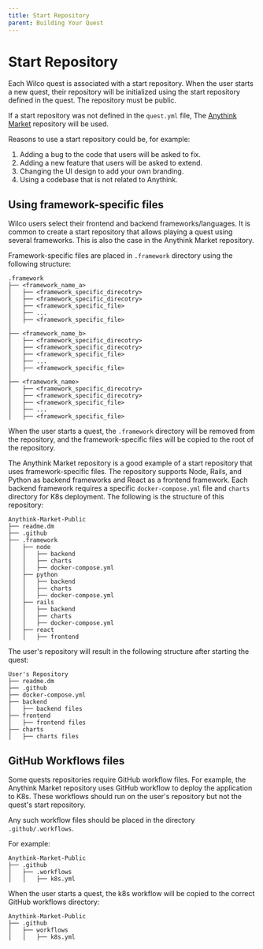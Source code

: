 ```yaml
---
title: Start Repository
parent: Building Your Quest
---
```


# Start Repository

Each Wilco quest is associated with a start repository. When the user starts a new quest, their repository will be initialized using the start repository defined in the quest. The repository must be public.

If a start repository was not defined in the `quest.yml` file, The [Anythink Market] repository will be used.

Reasons to use a start repository could be, for example:
1. Adding a bug to the code that users will be asked to fix.
2. Adding a new feature that users will be asked to extend.
3. Changing the UI design to add your own branding.
4. Using a codebase that is not related to Anythink.

## Using framework-specific files
Wilco users select their frontend and backend frameworks/languages. It is common to create a start repository that allows playing a quest using several frameworks. This is also the case in the Anythink Market repository.

Framework-specific files are placed in `.framework` directory using the following structure:
```
.framework
├── <framework_name_a>
│   ├── <framework_specific_direcotry>
│   ├── <framework_specific_direcotry>
│   ├── <framework_specific_file>
│   ├── ...
│   ├── <framework_specific_file>
│
├── <framework_name_b>
│   ├── <framework_specific_direcotry>
│   ├── <framework_specific_direcotry>
│   ├── <framework_specific_file>
│   ├── ...
│   ├── <framework_specific_file>
│
├── <framework_name>
│   ├── <framework_specific_direcotry>
│   ├── <framework_specific_direcotry>
│   ├── <framework_specific_file>
│   ├── ...
│   ├── <framework_specific_file>
``` 

When the user starts a quest, the `.framework` directory will be removed from the repository, and the framework-specific files will be copied to the root of the repository.

The Anythink Market repository is a good example of a start repository that uses framework-specific files. The repository supports Node, Rails, and Python as backend frameworks and React as a frontend framework. Each backend framework requires a specific `docker-compose.yml` file and `charts` directory for K8s deployment. The following is the structure of this repository:

```
Anythink-Market-Public
├── readme.dm
├── .github
├── .framework
│   ├── node
│   │   ├── backend
│   │   ├── charts
│   │   ├── docker-compose.yml
│   ├── python
│   │   ├── backend
│   │   ├── charts
│   │   ├── docker-compose.yml
│   ├── rails
│   │   ├── backend
│   │   ├── charts
│   │   ├── docker-compose.yml
│   ├── react
│   │   ├── frontend
``` 

The user's repository will result in the following structure after starting the quest:
```
User's Repository
├── readme.dm
├── .github
├── docker-compose.yml
├── backend
│   ├── backend files
├── frontend
│   ├── frontend files
├── charts
│   ├── charts files
```

## GitHub Workflows files
Some quests repositories require GitHub workflow files. For example, the Anythink Market repository uses GitHub workflow to deploy the application to K8s. These workflows should run on the user's repository but not the quest's start repository.

Any such workflow files should be placed in the directory `.github/.workflows`.

For example:
```
Anythink-Market-Public
├── .github
│   ├── .workflows
│   │   ├── k8s.yml
```

When the user starts a quest, the k8s workflow will be copied to the correct GitHub workflows directory:
```
Anythink-Market-Public
├── .github
│   ├── workflows
│   │   ├── k8s.yml
```


[Anythink Market]: https://github.com/trywilco/Anythink-Market-Public